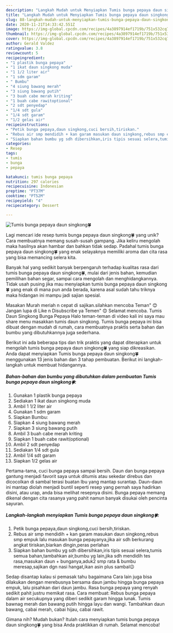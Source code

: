 ```yaml
---
description: "Langkah Mudah untuk Menyiapkan Tumis bunga pepaya daun singkong🍀 Anti Gagal"
title: "Langkah Mudah untuk Menyiapkan Tumis bunga pepaya daun singkong🍀 Anti Gagal"
slug: 88-langkah-mudah-untuk-menyiapkan-tumis-bunga-pepaya-daun-singkong-anti-gagal
date: 2020-11-21T14:33:42.551Z
image: https://img-global.cpcdn.com/recipes/4a3897914ef1719b/751x532cq70/tumis-bunga-pepaya-daun-singkong🍀-foto-resep-utama.jpg
thumbnail: https://img-global.cpcdn.com/recipes/4a3897914ef1719b/751x532cq70/tumis-bunga-pepaya-daun-singkong🍀-foto-resep-utama.jpg
cover: https://img-global.cpcdn.com/recipes/4a3897914ef1719b/751x532cq70/tumis-bunga-pepaya-daun-singkong🍀-foto-resep-utama.jpg
author: Gerald Valdez
ratingvalue: 3.8
reviewcount: 5
recipeingredient:
- "1 plastik bunga pepaya"
- "1 ikat daun singkong muda"
- "1 1/2 liter air"
- "1 sdm garam"
- " Bumbu"
- "4 siung bawang merah"
- "3 siung bawang putih"
- "3 buah cabe merah kriting"
- "1 buah cabe rawitoptional"
- "2 sdt penyedap"
- "1/4 sdt gula"
- "1/4 sdt garam"
- "1/2 gelas air"
recipeinstructions:
- "Petik bunga pepaya,daun singkong,cuci bersih,tiriskan."
- "Rebus air smp mendidih + kan garam masukan daun singkong,rebus smp empuk lalu masukan bunga pepayanya,jika air sdh berkurang angkat tiriskan,biarkan dingin,peras perlahan"
- "Siapkan bahan bumbu yg sdh dibersihkan,iris tipis sesuai selera,tumis semua bahan,tambahkan air,bumbu yg lain,jika sdh mendidih tes rasa,masukan daun + bunganya,aduk2 smp rata &amp; bumbu meresap,sajikan dgn nasi hangat,ikan asin plus sambal😉"
categories:
- Resep
tags:
- tumis
- bunga
- pepaya

katakunci: tumis bunga pepaya 
nutrition: 297 calories
recipecuisine: Indonesian
preptime: "PT37M"
cooktime: "PT52M"
recipeyield: "4"
recipecategory: Dessert

---
```



![Tumis bunga pepaya daun singkong🍀](https://img-global.cpcdn.com/recipes/4a3897914ef1719b/751x532cq70/tumis-bunga-pepaya-daun-singkong🍀-foto-resep-utama.jpg)

Lagi mencari ide resep tumis bunga pepaya daun singkong🍀 yang unik? Cara membuatnya memang susah-susah gampang. Jika keliru mengolah maka hasilnya akan hambar dan bahkan tidak sedap. Padahal tumis bunga pepaya daun singkong🍀 yang enak selayaknya memiliki aroma dan cita rasa yang bisa memancing selera kita.

Banyak hal yang sedikit banyak berpengaruh terhadap kualitas rasa dari tumis bunga pepaya daun singkong🍀, mulai dari jenis bahan, kemudian pemilihan bahan segar, sampai cara mengolah dan menghidangkannya. Tidak usah pusing jika mau menyiapkan tumis bunga pepaya daun singkong🍀 yang enak di mana pun anda berada, karena asal sudah tahu triknya maka hidangan ini mampu jadi sajian spesial.

Masakan Murah meriah n cepat di sajikan.silahkan mencoba Teman&#34; 😊 Jangan lupa di Like n Disubscribe ya Temen&#34; 😊 Selamat mencoba. Tumis Daun Singkong Bunga Pepaya Halo teman-teman di video kali ini saya mau share menu masakkan tumis daun singkong. Tumis bunga pepaya ini bisa dibuat dengan mudah di rumah, cara membuatnya praktis serta bahan dan bumbu yang dibutuhkannya juga sederhana.


Berikut ini ada beberapa tips dan trik praktis yang dapat diterapkan untuk mengolah tumis bunga pepaya daun singkong🍀 yang siap dikreasikan. Anda dapat menyiapkan Tumis bunga pepaya daun singkong🍀 menggunakan 13 jenis bahan dan 3 tahap pembuatan. Berikut ini langkah-langkah untuk membuat hidangannya.

<!--inarticleads1-->

##### Bahan-bahan dan bumbu yang dibutuhkan dalam pembuatan Tumis bunga pepaya daun singkong🍀:

1. Gunakan 1 plastik bunga pepaya
1. Sediakan 1 ikat daun singkong muda
1. Ambil 1 1/2 liter air
1. Gunakan 1 sdm garam
1. Siapkan  Bumbu:
1. Siapkan 4 siung bawang merah
1. Siapkan 3 siung bawang putih
1. Ambil 3 buah cabe merah kriting
1. Siapkan 1 buah cabe rawit(optional)
1. Ambil 2 sdt penyedap
1. Sediakan 1/4 sdt gula
1. Ambil 1/4 sdt garam
1. Siapkan 1/2 gelas air


Pertama-tama, cuci bunga pepaya sampai bersih. Daun dan bunga pepaya gantung menjadi favorit saya untuk ditumis atau sekedar direbus dan dicocolkan di sambal terasi buatan Ibu yang mantap surantap. Daun-daun ini mantap diolah menjadi buntil seperti resep yang pernah saya hadirkan disini, atau urap, anda bisa melihat resepnya disini. Bunga pepaya memang dikenal dengan cita rasanya yang pahit namun banyak disukai oleh pencinta sayuran. 

<!--inarticleads2-->

##### Langkah-langkah menyiapkan Tumis bunga pepaya daun singkong🍀:

1. Petik bunga pepaya,daun singkong,cuci bersih,tiriskan.
1. Rebus air smp mendidih + kan garam masukan daun singkong,rebus smp empuk lalu masukan bunga pepayanya,jika air sdh berkurang angkat tiriskan,biarkan dingin,peras perlahan
1. Siapkan bahan bumbu yg sdh dibersihkan,iris tipis sesuai selera,tumis semua bahan,tambahkan air,bumbu yg lain,jika sdh mendidih tes rasa,masukan daun + bunganya,aduk2 smp rata &amp; bumbu meresap,sajikan dgn nasi hangat,ikan asin plus sambal😉


Sedap disantap kalau si pemasak tahu bagaimana Cara lain juga bisa dilakukan dengan merebusnya bersama daun jambu hingga bunga pepaya empuk, lalu pisahkan dari daun jambu. Rasa bunga pepaya yang renyah sedikit pahit justru memikat rasa. Cara membuat: Rebus bunga pepaya dalam air secukupnya yang diberi sedikit garam hingga lunak. Tumis bawnag merah dan bawang putih hingga layu dan wangi. Tambahkan daun bawang, cabai merah, cabai hijau, cabai rawit. 

Gimana nih? Mudah bukan? Itulah cara menyiapkan tumis bunga pepaya daun singkong🍀 yang bisa Anda praktikkan di rumah. Selamat mencoba!
